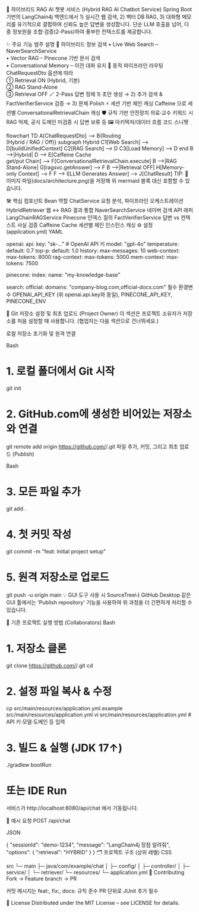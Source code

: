 📑 하이브리드 RAG AI 챗봇 서비스 (Hybrid RAG AI Chatbot Service)
Spring Boot 기반의 LangChain4j 백엔드에서 1) 실시간 웹 검색, 2) 벡터 DB RAG, 3) 대화형 메모리를 유기적으로 결합하여 신뢰도 높은 답변을 생성합니다.
단순 LLM 호출을 넘어, 다중 정보원을 조합·검증(2-Pass)하여 풍부한 컨텍스트를 제공합니다.

✨ 주요 기능
범주	설명
🚀 하이브리드 정보 검색	• Live Web Search – NaverSearchService<br>• Vector RAG – Pinecone 기반 문서 검색<br>• Conversational Memory – 이전 대화 유지
🔄 동적 파이프라인 라우팅	ChatRequestDto 옵션에 따라<br>① Retrieval ON (Hybrid, 기본)<br>② RAG Stand-Alone<br>③ Retrieval OFF
🪄 2-Pass 답변 정제	1) 초안 생성 → 2) 추가 검색 & FactVerifierService 검증 → 3) 문체 Polish
⚡ 세션 기반 체인 캐싱	Caffeine 으로 세션별 ConversationalRetrievalChain 캐싱
🛡️ 규칙 기반 안전장치	의료·교수 키워드 시 RAG 억제, 공식 도메인 미검증 시 답변 보류 등
🖼️ 아키텍처/데이터 흐름
코드 스니펫

flowchart TD
  A[ChatRequestDto] --> B{Routing<br/>(Hybrid / RAG / Off)}
  subgraph Hybrid
    C1[Web Search] --> D[buildUnifiedContext]
    C2[RAG Search] --> D
    C3[Load Memory] --> D
  end
  B -->|Hybrid| D --> E[Caffeine Cache<br/>get/put Chain] --> F[ConversationalRetrievalChain.execute]
  B -->|RAG Stand-Alone| G[ragsvc.getAnswer] --> F
  B -->|Retrieval OFF| H[Memory-only Context] --> F
  F --> I[LLM Generates Answer] --> J[ChatResult]
TIP: 📂 이미지 파일(docs/architecture.png)을 저장해 위 mermaid 블록 대신 포함할 수 있습니다.

🛠️ 핵심 컴포넌트
Bean	역할
ChatService	요청 분석, 파이프라인 오케스트레이션
HybridRetriever	웹 ↔︎ RAG 결과 통합
NaverSearchService	네이버 검색 API 래퍼
LangChainRAGService	Pinecone 인덱스 질의
FactVerifierService	답변 vs 컨텍스트 사실 검증
Caffeine Cache	세션별 체인 인스턴스 캐싱
⚙️ 설정 (application.yml)
YAML

openai:
  api:
    key: "sk-..."          # OpenAI API 키
    model: "gpt-4o"
    temperature:
      default: 0.7
    top-p:
      default: 1.0
    history:
      max-messages: 10
  web-context:
    max-tokens: 8000
  rag-context:
    max-tokens: 5000
  mem-context:
    max-tokens: 7500

pinecone:
  index:
    name: "my-knowledge-base"

search:
  official:
    domains: "company-blog.com,official-docs.com"
필수 환경변수
OPENAI_API_KEY (위 openai.api.key와 동일), PINECONE_API_KEY, PINECONE_ENV

📂 Git 저장소 설정 및 최초 업로드 (Project Owner)
이 섹션은 프로젝트 소유자가 저장소를 처음 설정할 때 사용합니다. (협업자는 다음 섹션으로 건너뛰세요.)

로컬 저장소 초기화 및 원격 연결

Bash

# 1. 로컬 폴더에서 Git 시작
git init

# 2. GitHub.com에 생성한 비어있는 저장소와 연결
git remote add origin https://github.com/<your-username>/<your-repo-name>.git
파일 추가, 커밋, 그리고 최초 업로드 (Publish)

Bash

# 3. 모든 파일 추가
git add .

# 4. 첫 커밋 작성
git commit -m "feat: Initial project setup"

# 5. 원격 저장소로 업로드
git push -u origin main
💡 GUI 도구 사용 시
SourceTree나 GitHub Desktop 같은 GUI 툴에서는 'Publish repository' 기능을 사용하여 위 과정을 더 간편하게 처리할 수 있습니다.

🚀 기존 프로젝트 실행 방법 (Collaborators)
Bash

# 1. 저장소 클론
git clone https://github.com/<your-org>/<repo>.git
cd <repo>

# 2. 설정 파일 복사 & 수정
cp src/main/resources/application.yml.example src/main/resources/application.yml
vi src/main/resources/application.yml   # API 키·모델·도메인 등 입력

# 3. 빌드 & 실행 (JDK 17↑)
./gradlew bootRun
# 또는 IDE Run
서비스가 http://localhost:8080/api/chat 에서 기동됩니다.

🧪 예시 요청
POST /api/chat

JSON

{
  "sessionId": "demo-1234",
  "message": "LangChain4j 장점 알려줘",
  "options": {
    "retrieval": "HYBRID"
  }
}
🗂️ 프로젝트 구조 (상위 레벨)
CSS

src
 └─ main
    ├─ java/com/example/chat
    │    ├─ config/
    │    ├─ controller/
    │    ├─ service/
    │    └─ retriever/
    └─ resources/
         └─ application.yml
🤝 Contributing
Fork → Feature branch → PR

커밋 메시지는 feat:, fix:, docs: 규칙 준수
PR 단위로 JUnit 추가 필수

📄 License
Distributed under the MIT License – see LICENSE for details.
